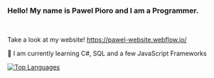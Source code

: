 ### Hello! My name is Pawel Pioro and I am a Programmer.
<br>

Take a look at my website!
https://pawel-website.webflow.io/

🧠 I am currently learning C#, SQL and a few JavaScript Frameworks
<br>

<a href="https://github.com/Pawel-Pioro" align="left"><img src="https://github-readme-stats.vercel.app/api/top-langs/?username=Pawel-Pioro&langs_count=10&title_color=0891b2&text_color=ffffff&icon_color=0891b2&bg_color=1c1917&hide_border=true&locale=en&custom_title=Top%20%Languages" alt="Top Languages" /></a>
